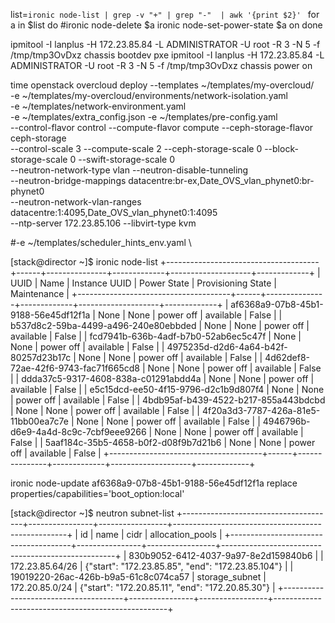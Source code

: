 list=`ironic node-list | grep -v "+" | grep "-"  | awk '{print $2}' `
for a  in $list 
do 
    #ironic  node-delete $a 
    ironic  node-set-power-state  $a   on 
done 

ipmitool -I lanplus -H  172.23.85.84  -L ADMINISTRATOR -U root -R 3 -N 5 -f /tmp/tmp3OvDxz chassis bootdev pxe
ipmitool -I lanplus -H  172.23.85.84  -L ADMINISTRATOR -U root -R 3 -N 5 -f /tmp/tmp3OvDxz chassis power on 

 


 time openstack overcloud deploy   --templates   ~/templates/my-overcloud/             \
 -e ~/templates/my-overcloud/environments/network-isolation.yaml                   \
 -e ~/templates/network-environment.yaml \
 -e ~/templates/extra_config.json -e ~/templates/pre-config.yaml       \
 --control-flavor control --compute-flavor compute   --ceph-storage-flavor ceph-storage     \
 --control-scale 3    --compute-scale 2  --ceph-storage-scale 0 --block-storage-scale 0   --swift-storage-scale 0   \
 --neutron-network-type vlan    --neutron-disable-tunneling   \
 --neutron-bridge-mappings datacentre:br-ex,Date_OVS_vlan_phynet0:br-phynet0  \
 --neutron-network-vlan-ranges datacentre:1:4095,Date_OVS_vlan_phynet0:1:4095      \
 --ntp-server   172.23.85.106   --libvirt-type  kvm 
 
 
 

#-e ~/templates/scheduler_hints_env.yaml \
 
 
  
  
  
  [stack@director ~]$ ironic node-list
+--------------------------------------+------+---------------+-------------+--------------------+-------------+
| UUID                                 | Name | Instance UUID | Power State | Provisioning State | Maintenance |
+--------------------------------------+------+---------------+-------------+--------------------+-------------+
| af6368a9-07b8-45b1-9188-56e45df12f1a | None | None          | power off   | available          | False       |
| b537d8c2-59ba-4499-a496-240e80ebbded | None | None          | power off   | available          | False       |
| fcd7941b-636b-4adf-b7b0-52ab6ec5c47f | None | None          | power off   | available          | False       |
| 4975235d-d2d6-4a64-b42f-80257d23b17c | None | None          | power off   | available          | False       |
| 4d62def8-72ae-42f6-9743-fac71f665cd8 | None | None          | power off   | available          | False       |
| ddda37c5-9317-4608-838a-c01291abdd4a | None | None          | power off   | available          | False       |
| e5c15dcd-ee50-4f15-9796-d2c1b9d807f4 | None | None          | power off   | available          | False       |
| 4bdb95af-b439-4522-b217-855a443bdcbd | None | None          | power off   | available          | False       |
| 4f20a3d3-7787-426a-81e5-11bb00ea7c7e | None | None          | power off   | available          | False       |
| 4946796b-d6e9-4a4d-8c9c-7cbf9eee9266 | None | None          | power off   | available          | False       |
| 5aaf184c-35b5-4658-b0f2-d08f9b7d21b6 | None | None          | power off   | available          | False       |
+--------------------------------------+------+---------------+-------------+--------------------+-------------+


  
  
  
ironic node-update af6368a9-07b8-45b1-9188-56e45df12f1a replace properties/capabilities='boot_option:local'
  
     
 


[stack@director ~]$ neutron subnet-list
+--------------------------------------+----------------+-----------------+---------------------------------------------------+
| id                                   | name           | cidr            | allocation_pools                                  |
+--------------------------------------+----------------+-----------------+---------------------------------------------------+
| 830b9052-6412-4037-9a97-8e2d159840b6 |                | 172.23.85.64/26 | {"start": "172.23.85.85", "end": "172.23.85.104"} |
| 19019220-26ac-426b-b9a5-61c8c074ca57 | storage_subnet | 172.20.85.0/24  | {"start": "172.20.85.11", "end": "172.20.85.30"}  |
+--------------------------------------+----------------+-----------------+---------------------------------------------------+




